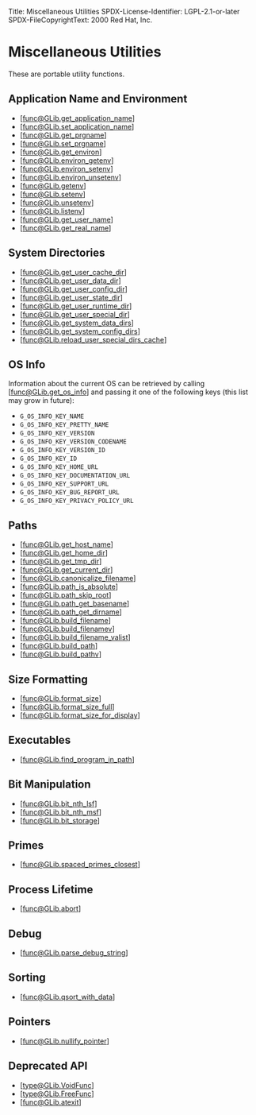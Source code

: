 Title: Miscellaneous Utilities
SPDX-License-Identifier: LGPL-2.1-or-later
SPDX-FileCopyrightText: 2000 Red Hat, Inc.

# Miscellaneous Utilities

These are portable utility functions.

## Application Name and Environment

* [func@GLib.get_application_name]
* [func@GLib.set_application_name]
* [func@GLib.get_prgname]
* [func@GLib.set_prgname]
* [func@GLib.get_environ]
* [func@GLib.environ_getenv]
* [func@GLib.environ_setenv]
* [func@GLib.environ_unsetenv]
* [func@GLib.getenv]
* [func@GLib.setenv]
* [func@GLib.unsetenv]
* [func@GLib.listenv]
* [func@GLib.get_user_name]
* [func@GLib.get_real_name]

## System Directories

* [func@GLib.get_user_cache_dir]
* [func@GLib.get_user_data_dir]
* [func@GLib.get_user_config_dir]
* [func@GLib.get_user_state_dir]
* [func@GLib.get_user_runtime_dir]
* [func@GLib.get_user_special_dir]
* [func@GLib.get_system_data_dirs]
* [func@GLib.get_system_config_dirs]
* [func@GLib.reload_user_special_dirs_cache]

## OS Info

Information about the current OS can be retrieved by calling
[func@GLib.get_os_info] and passing it one of the following keys (this list may
grow in future):

 * `G_OS_INFO_KEY_NAME`
 * `G_OS_INFO_KEY_PRETTY_NAME`
 * `G_OS_INFO_KEY_VERSION`
 * `G_OS_INFO_KEY_VERSION_CODENAME`
 * `G_OS_INFO_KEY_VERSION_ID`
 * `G_OS_INFO_KEY_ID`
 * `G_OS_INFO_KEY_HOME_URL`
 * `G_OS_INFO_KEY_DOCUMENTATION_URL`
 * `G_OS_INFO_KEY_SUPPORT_URL`
 * `G_OS_INFO_KEY_BUG_REPORT_URL`
 * `G_OS_INFO_KEY_PRIVACY_POLICY_URL`

## Paths

 * [func@GLib.get_host_name]
 * [func@GLib.get_home_dir]
 * [func@GLib.get_tmp_dir]
 * [func@GLib.get_current_dir]
 * [func@GLib.canonicalize_filename]
 * [func@GLib.path_is_absolute]
 * [func@GLib.path_skip_root]
 * [func@GLib.path_get_basename]
 * [func@GLib.path_get_dirname]
 * [func@GLib.build_filename]
 * [func@GLib.build_filenamev]
 * [func@GLib.build_filename_valist]
 * [func@GLib.build_path]
 * [func@GLib.build_pathv]

## Size Formatting

 * [func@GLib.format_size]
 * [func@GLib.format_size_full]
 * [func@GLib.format_size_for_display]

## Executables

 * [func@GLib.find_program_in_path]

## Bit Manipulation

 * [func@GLib.bit_nth_lsf]
 * [func@GLib.bit_nth_msf]
 * [func@GLib.bit_storage]

## Primes

 * [func@GLib.spaced_primes_closest]

## Process Lifetime

 * [func@GLib.abort]

## Debug

 * [func@GLib.parse_debug_string]

## Sorting

 * [func@GLib.qsort_with_data]

## Pointers

 * [func@GLib.nullify_pointer]

## Deprecated API

 * [type@GLib.VoidFunc]
 * [type@GLib.FreeFunc]
 * [func@GLib.atexit]

